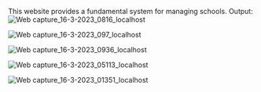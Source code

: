 This website provides a fundamental system for managing schools.
Output:
![Web capture_16-3-2023_0816_localhost](https://user-images.githubusercontent.com/61662784/225421117-1454360b-526e-4261-8e11-1396495ab609.jpeg)

![Web capture_16-3-2023_097_localhost](https://user-images.githubusercontent.com/61662784/225421130-f525cd6b-6cbd-4aec-9700-52e3cde933f7.jpeg)

![Web capture_16-3-2023_0936_localhost](https://user-images.githubusercontent.com/61662784/225421145-e3507a69-04c1-4cda-8e00-0e09de057e80.jpeg)

![Web capture_16-3-2023_05113_localhost](https://user-images.githubusercontent.com/61662784/225421183-867e3361-87ed-4f35-858a-248e3c76f56d.jpeg)

![Web capture_16-3-2023_01351_localhost](https://user-images.githubusercontent.com/61662784/225421493-5f69cf11-32b1-4e55-a828-03703f84367b.jpeg)
